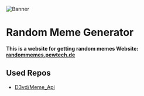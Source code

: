 ![Banner](https://randommemes.pewtech.de/assets/images/banner.jpg)
# Random Meme Generator
**This is a website for getting random memes
Website: [randommemes.pewtech.de](https://randommemes.pewtech.de)**

## Used Repos

 - [D3vd/Meme_Api](https://github.com/D3vd/Meme_Api)